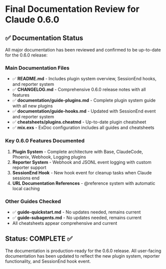 # Final Documentation Review for Claude 0.6.0

## ✅ Documentation Status

All major documentation has been reviewed and confirmed to be up-to-date for the 0.6.0 release:

### Main Documentation Files
- ✅ **README.md** - Includes plugin system overview, SessionEnd hooks, and reporter system
- ✅ **CHANGELOG.md** - Comprehensive 0.6.0 release notes with all features
- ✅ **documentation/guide-plugins.md** - Complete plugin system guide with all new plugins
- ✅ **documentation/guide-hooks.md** - Updated with SessionEnd event and reporter system
- ✅ **cheatsheets/plugins.cheatmd** - Up-to-date plugin cheatsheet
- ✅ **mix.exs** - ExDoc configuration includes all guides and cheatsheets

### Key 0.6.0 Features Documented
1. **Plugin System** - Complete architecture with Base, ClaudeCode, Phoenix, Webhook, Logging plugins
2. **Reporter System** - Webhook and JSONL event logging with custom reporter support  
3. **SessionEnd Hook** - New hook event for cleanup tasks when Claude sessions end
4. **URL Documentation References** - @reference system with automatic local caching

### Other Guides Checked
- ✅ **guide-quickstart.md** - No updates needed, remains current
- ✅ **guide-subagents.md** - No updates needed, remains current
- All cheatsheets appear comprehensive and current

## Status: COMPLETE ✅

The documentation is production-ready for the 0.6.0 release. All user-facing documentation has been updated to reflect the new plugin system, reporter functionality, and SessionEnd hook event.